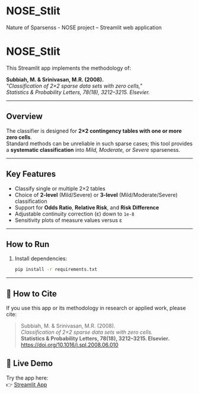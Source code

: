 # NOSE_Stlit
Nature of Sparsenss - NOSE project – Streamlit web application

# NOSE_Stlit

This Streamlit app implements the methodology of:

**Subbiah, M. & Srinivasan, M.R. (2008).**  
*"Classification of 2×2 sparse data sets with zero cells,"*  
*Statistics & Probability Letters, 78(18), 3212–3215. Elsevier.*

---

## Overview
The classifier is designed for **2×2 contingency tables with one or more zero cells**.  
Standard methods can be unreliable in such sparse cases; this tool provides a **systematic classification** into *Mild, Moderate, or Severe* sparseness.

---

## Key Features
- Classify single or multiple 2×2 tables  
- Choice of **2-level** (Mild/Severe) or **3-level** (Mild/Moderate/Severe) classification  
- Support for **Odds Ratio**, **Relative Risk**, and **Risk Difference**  
- Adjustable continuity correction (ε) down to `1e-8`  
- Sensitivity plots of measure values versus ε  

---

## How to Run
1. Install dependencies:
   ```bash
   pip install -r requirements.txt


---

## 📌 How to Cite

If you use this app or its methodology in research or applied work, please cite:

> Subbiah, M. & Srinivasan, M.R. (2008).  
> *Classification of 2×2 sparse data sets with zero cells.*  
> **Statistics & Probability Letters, 78(18), 3212–3215. Elsevier.**  
> https://doi.org/10.1016/j.spl.2008.06.010

## 🚀 Live Demo

Try the app here:  
👉 [Streamlit App](https://sparseness-2by2-nose-evftxdrqdnyv6qpyh4vdxfy2.streamlit.app/)

